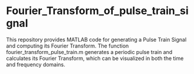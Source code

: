 # Fourier_Transform_of_pulse_train_signal
This repository provides MATLAB code for generating a Pulse Train Signal and computing its Fourier Transform. The function fourier_transform_pulse_train.m generates a periodic pulse train and calculates its Fourier Transform, which can be visualized in both the time and frequency domains.
